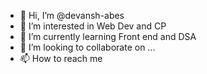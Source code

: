 - 👋 Hi, I’m @devansh-abes
- 👀 I’m interested in Web Dev and CP
- 🌱 I’m currently learning Front end and DSA 
- 💞️ I’m looking to collaborate on ...
- 📫 How to reach me 

<!---
devansh-abes/devansh-abes is a ✨ special ✨ repository because its `README.md` (this file) appears on your GitHub profile.
You can click the Preview link to take a look at your changes.
--->
